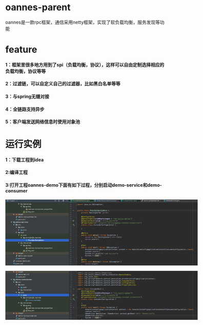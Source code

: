 # oannes-parent
oannes是一款rpc框架，通信采用netty框架，实现了软负载均衡，服务发现等功能
# feature
#### 1：框架里很多地方用到了spi（负载均衡，协议），这样可以自由定制选择相应的负载均衡，协议等等
#### 2：过滤链，可以自定义自己的过滤器，比如黑白名单等等
#### 3：与spring无缝对接
#### 4：全链路支持异步
#### 5：客户端发送网络信息时使用对象池
# 运行实例
#### 1：下载工程到idea
#### 2:编译工程
#### 3:打开工程oannes-demo下面有如下过程，分别启动demo-service和demo-consumer
<p align='center'>
<img src='image/serviceMain.jpg' title='images' style='max-width:600px'></img>
</p>
<p align='center'>
<img src='image/comsumer.jpg' title='images' style='max-width:600px'></img>
</p>

